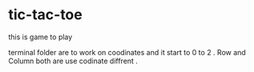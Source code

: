 # tic-tac-toe
this is game to play 

terminal folder are to work on coodinates and it start to 0 to 2 . Row and Column both are use codinate diffrent . 

